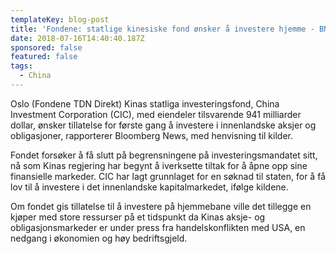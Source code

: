 ```yaml
---
templateKey: blog-post
title: 'Fondene: statlige kinesiske fond ønsker å investere hjemme - BN'
date: 2018-07-16T14:40:40.187Z
sponsored: false
featured: false
tags:
  - China
---
```


Oslo (Fondene TDN Direkt) Kinas statliga investeringsfond, China Investment Corporation (CIC), med eiendeler tilsvarende 941 milliarder dollar, ønsker tillatelse for første gang å investere i innenlandske aksjer og obligasjoner, rapporterer Bloomberg News, med henvisning til kilder.

Fondet forsøker å få slutt på begrensningene på investeringsmandatet sitt, nå som Kinas regjering har begynt å iverksette tiltak for å åpne opp sine finansielle markeder. CIC har lagt grunnlaget for en søknad til staten, for å få lov til å investere i det innenlandske kapitalmarkedet, ifølge kildene.

Om fondet gis tillatelse til å investere på hjemmebane ville det tillegge en kjøper med store ressurser på et tidspunkt da Kinas aksje- og obligasjonsmarkeder er under press fra handelskonflikten med USA, en nedgang i økonomien og høy bedriftsgjeld.
